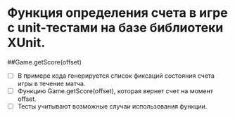 # Функция определения счета в игре с unit-тестами на базе библиотеки XUnit.



##Game.getScore(offset)
- [ ] В примере кода генерируется список фиксаций состояния счета игры в течение матча.
- [ ] Функцию Game.getScore(offset), которая вернет счет на момент offset.
- [ ] Тесты учитывают возможные случаи использования функции.
